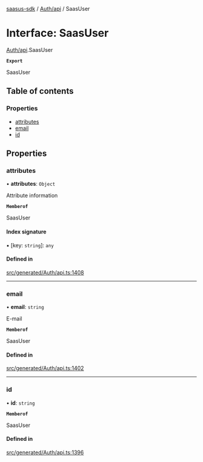 [saasus-sdk](../README.md) / [Auth/api](../modules/Auth_api.md) / SaasUser

# Interface: SaasUser

[Auth/api](../modules/Auth_api.md).SaasUser

**`Export`**

SaasUser

## Table of contents

### Properties

- [attributes](Auth_api.SaasUser.md#attributes)
- [email](Auth_api.SaasUser.md#email)
- [id](Auth_api.SaasUser.md#id)

## Properties

### attributes

• **attributes**: `Object`

Attribute information

**`Memberof`**

SaasUser

#### Index signature

▪ [key: `string`]: `any`

#### Defined in

[src/generated/Auth/api.ts:1408](https://github.com/saasus-platform/saasus-sdk-javascript/blob/6b95732/src/generated/Auth/api.ts#L1408)

___

### email

• **email**: `string`

E-mail

**`Memberof`**

SaasUser

#### Defined in

[src/generated/Auth/api.ts:1402](https://github.com/saasus-platform/saasus-sdk-javascript/blob/6b95732/src/generated/Auth/api.ts#L1402)

___

### id

• **id**: `string`

**`Memberof`**

SaasUser

#### Defined in

[src/generated/Auth/api.ts:1396](https://github.com/saasus-platform/saasus-sdk-javascript/blob/6b95732/src/generated/Auth/api.ts#L1396)
